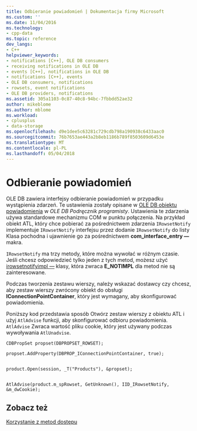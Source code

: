 ```yaml
---
title: Odbieranie powiadomień | Dokumentacja firmy Microsoft
ms.custom: ''
ms.date: 11/04/2016
ms.technology:
- cpp-data
ms.topic: reference
dev_langs:
- C++
helpviewer_keywords:
- notifications [C++], OLE DB consumers
- receiving notifications in OLE DB
- events [C++], notifications in OLE DB
- notifications [C++], events
- OLE DB consumers, notifications
- rowsets, event notifications
- OLE DB providers, notifications
ms.assetid: 305a1103-0c87-40c8-94bc-7fbbdd52ae32
author: mikeblome
ms.author: mblome
ms.workload:
- cplusplus
- data-storage
ms.openlocfilehash: d9e1dee5c63281c729cdb798a190938c6433aac0
ms.sourcegitcommit: 76b7653ae443a2b8eb1186b789f8503609d6453e
ms.translationtype: MT
ms.contentlocale: pl-PL
ms.lasthandoff: 05/04/2018
---
```

# <a name="receiving-notifications"></a>Odbieranie powiadomień
OLE DB zawiera interfejsy odbieranie powiadomień w przypadku wystąpienia zdarzeń. Te ustawienia zostały opisane w [OLE DB obiektu powiadomienia](https://msdn.microsoft.com/en-us/library/ms725406.aspx) w *OLE DB Podręcznik programisty*. Ustawienia te zdarzenia używa standardowe mechanizmu COM w punktu połączenia. Na przykład obiekt ATL, który chce pobierać za pośrednictwem zdarzenia `IRowsetNotify` implementuje `IRowsetNotify` interfejsu przez dodanie `IRowsetNotify` do listy Klasa pochodna i ujawnienie go za pośrednictwem **com_interface_entry —** makra.  
  
 `IRowsetNotify` ma trzy metody, które można wywołać w różnym czasie. Jeśli chcesz odpowiedzieć tylko jeden z tych metod, możesz użyć [irowsetnotifyimpl —](../../data/oledb/irowsetnotifyimpl-class.md) klasy, która zwraca **E_NOTIMPL** dla metod nie są zainteresowane.  
  
 Podczas tworzenia zestawu wierszy, należy wskazać dostawcy czy chcesz, aby zestaw wierszy zwrócony obiekt do obsługi **IConnectionPointContainer**, który jest wymagany, aby skonfigurować powiadomienia.  
  
 Poniższy kod przedstawia sposób Otwórz zestaw wierszy z obiektu ATL i użyj `AtlAdvise` funkcji, aby skonfigurować odbioru powiadomienia. `AtlAdvise` Zwraca wartość pliku cookie, który jest używany podczas wywoływania `AtlUnadvise`.  
  
```  
CDBPropSet propset(DBPROPSET_ROWSET);  

propset.AddProperty(DBPROP_IConnectionPointContainer, true);  
  

product.Open(session, _T("Products"), &propset);  
  

AtlAdvise(product.m_spRowset, GetUnknown(), IID_IRowsetNotify, &m_dwCookie);  
```  
  
## <a name="see-also"></a>Zobacz też  
 [Korzystanie z metod dostępu](../../data/oledb/using-accessors.md)